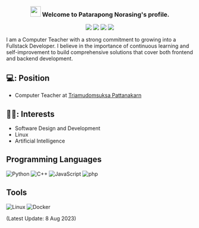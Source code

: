 <h3 align="center">
  <img src="https://media.giphy.com/media/hvRJCLFzcasrR4ia7z/giphy.gif" width="28">
  Welcome to Patarapong Norasing's profile.
</h3>
  
<p align="center">
<a href="https://instagram.com/_patnrs"><img src="https://img.shields.io/badge/patnrs-%23E4405F.svg?style=for-the-badge&logo=Instagram&logoColor=white"></a>
<a href="mailto:patarapong.nrs@gmail.com"><img src="https://img.shields.io/badge/Gmail-D14836?style=for-the-badge&logo=gmail&logoColor=white"></a>
<a href="https://www.facebook.com/patnrs199x"><img src="https://img.shields.io/badge/Facebook-%231877F2.svg?style=for-the-badge&logo=Facebook&logoColor=white"></a>
<img src="https://img.shields.io/badge/PatNorasing-%2300AFF0.svg?style=for-the-badge&logo=Skype&logoColor=white">
</p>

<p>I am a Computer Teacher with a strong commitment to growing into a Fullstack Developer. I believe in the importance of continuous learning and self-improvement to build comprehensive solutions that cover both frontend and backend development.
</p>

## 💻:	Position
- Computer Teacher at [Triamudomsuksa Pattanakarn](https://www.tup.ac.th/) 

## 🧑‍💻: Interests
- Software Design and Development
- Linux
- Artificial Intelligence
## Programming Languages
![Python](https://img.shields.io/badge/python-3670A0?style=for-the-badge&logo=python&logoColor=ffdd54)
![C++](https://img.shields.io/badge/c++-%2300599C.svg?style=for-the-badge&logo=c%2B%2B&logoColor=white)
![JavaScript](https://img.shields.io/badge/JavaScript-FCC624?style=for-the-badge&logo=javascript&logoColor=black)
![php](https://img.shields.io/badge/php-100000?style=for-the-badge&logo=php&logoColor=FFFFFF&labelColor=484C89&color=484C89)

## Tools
![Linux](https://img.shields.io/badge/Linux-FCC624?style=for-the-badge&logo=linux&logoColor=black)
![Docker](https://img.shields.io/badge/docker-%230db7ed.svg?style=for-the-badge&logo=docker&logoColor=white)


(Latest Update: 8 Aug 2023)
